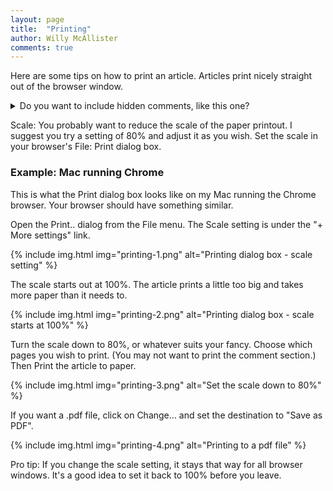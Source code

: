 ```yaml
---
layout: page
title:  "Printing"
author: Willy McAllister
comments: true
---
```


Here are some tips on how to print an article. Articles print nicely straight out of the browser window. 

<details>
<summary>Do you want to include hidden comments, like this one?</summary>
<p>Before you print, decide if you want all the hidden comments to appear. Open all comments by clicking on Expand in the title banner. Collapse closes all comments.</p>
</details>

Scale: You probably want to reduce the scale of the paper printout. I suggest you try a setting of 80% and adjust it as you wish. Set the scale in your browser's File: Print dialog box.

### Example: Mac running Chrome

This is what the Print dialog box looks like on my Mac running the Chrome browser. Your browser should have something similar.

Open the Print.. dialog from the File menu. The Scale setting is under the "$+$ More settings" link.

{% include img.html img="printing-1.png" alt="Printing dialog box - scale setting" %}

The scale starts out at 100%. The article prints a little too big and takes more paper than it needs to.

{% include img.html img="printing-2.png" alt="Printing dialog box - scale starts at 100%" %}

Turn the scale down to 80%, or whatever suits your fancy. Choose which pages you wish to print. (You may not want to print the comment section.) Then Print the article to paper. 

{% include img.html img="printing-3.png" alt="Set the scale down to 80%" %}

If you want a .pdf file, click on Change... and set the destination to "Save as PDF".

{% include img.html img="printing-4.png" alt="Printing to a pdf file" %}

Pro tip: If you change the scale setting, it stays that way for all browser windows. It's a good idea to set it back to 100% before you leave. 
